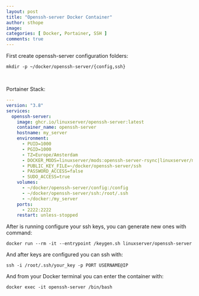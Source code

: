 ```yaml
---
layout: post
title: "Openssh-server Docker Container"
author: sthope
image: 
categories: [ Docker, Portainer, SSH ]
comments: true
---
```


First create openssh-server configuration folders:
```
mkdir -p ~/docker/openssh-server/{config,ssh}
```
<br>

Portainer Stack:
```yaml
---
version: "3.8"
services:
  openssh-server:
    image: ghcr.io/linuxserver/openssh-server:latest
    container_name: openssh-server
    hostname: my_server
    environment:
      - PUID=1000 
      - PGID=1000
      - TZ=Europe/Amsterdam
      - DOCKER_MODS=linuxserver/mods:openssh-server-rsync|linuxserver/mods:openssh-server-openssh-client|linuxserver/mods:openssh-server-git
      - PUBLIC_KEY_FILE=~/docker/openssh-server/ssh
      - PASSWORD_ACCESS=false
      - SUDO_ACCESS=true
    volumes:
      - ~/docker/openssh-server/config:/config
      - ~/docker/openssh-server/ssh:/root/.ssh
      - ~/docker:/my_server
    ports:
      - 2222:2222
    restart: unless-stopped
```

After is running configure your ssh keys, you can generate new ones with command:
```
docker run --rm -it --entrypoint /keygen.sh linuxserver/openssh-server
```

And after keys are configured you can ssh with:
```
ssh -i /root/.ssh/your_key -p PORT USERNAME@IP
```

And from your Docker terminal you can enter the container with:
```
docker exec -it openssh-server /bin/bash
```
